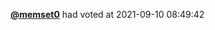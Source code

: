  <a href=https://github.com/memset0><strong>@memset0</strong></a>  had voted  at 2021-09-10 08:49:42 
